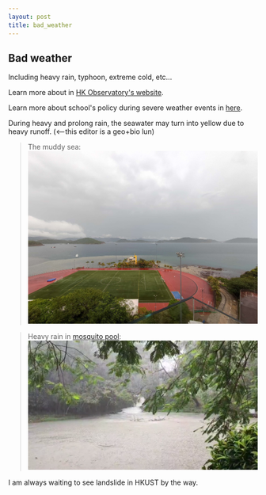 ```yaml
---
layout: post
title: bad_weather 
---
```

## Bad weather
Including heavy rain, typhoon, extreme cold, etc...

Learn more about in [HK Observatory's website](https://www.hko.gov.hk/en/education/educational_resources_main.html).

Learn more about school's policy during severe weather events in [here](https://cmo.hkust.edu.hk/severe-weather-information). 

During heavy and prolong rain, the seawater may turn into yellow due to heavy runoff. (<--this editor is a geo+bio lun)

> The muddy sea: 
![the muddy sea](/media/muddy_sea.jpg)

> Heavy rain in [mosquito pool]():
![rain in mosq pool](/media/rain_mosquito_pool.png)


I am always waiting to see landslide in HKUST by the way. 